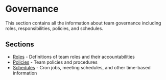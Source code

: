 # Governance

This section contains all the information about team governance including roles, responsibilities, policies, and schedules.

## Sections

- [Roles](roles/) - Definitions of team roles and their accountabilities
- [Policies](policies/) - Team policies and procedures
- [Schedules](schedules/) - Cron jobs, meeting schedules, and other time-based information